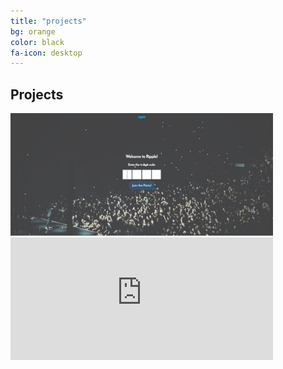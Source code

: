 ```yaml
---
title: "projects"
bg: orange
color: black
fa-icon: desktop
---
```


## Projects

<span class="column">
  <a href="http://abgripple.herokuapp.com">
    <img src="img/ripple.JPG" width="420" height="196" alt="Ripple"/>
  </a>
  <iframe width="420" height="196" src="https://www.youtube.com/embed/Ll7MTgHA0cc" frameborder="0" allow="accelerometer; autoplay; encrypted-media; gyroscope; picture-in-picture" allowfullscreen/>
</span>
